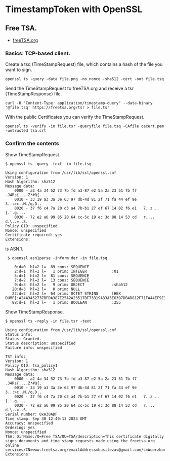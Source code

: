 # TimestampToken with OpenSSL

## Free TSA.

- [freeTSA.org](https://freetsa.org/index_en.php)

### Basics: TCP-based client.

Create a tsq (TimeStampRequest) file, which contains a hash of the file you want to sign.

```shell
openssl ts -query -data file.png -no_nonce -sha512 -cert -out file.tsq
```

Send the TimeStampRequest to freeTSA.org and receive a tsr (TimeStampResponse) file.


```shell
curl -H "Content-Type: application/timestamp-query" --data-binary '@file.tsq' https://freetsa.org/tsr > file.tsr
```

With the public Certificates you can verify the TimeStampRequest.

```shell
openssl ts -verify -in file.tsr -queryfile file.tsq -CAfile cacert.pem -untrusted tsa.crt

```

### Confirm the contents

Show TimeStampRequest.

```console
$ openssl ts -query -text -in file.tsq

Using configuration from /usr/lib/ssl/openssl.cnf
Version: 1
Hash Algorithm: sha512
Message data:
    0000 - a2 4a 34 52 73 7b fd a3-87 e2 5a 2a 23 51 7b f7   .J4Rs{....Z*#Q{.
    0010 - 33 19 a3 3a 3e 63 97 db-4d 81 2f 71 fa 44 ef 9e   3..:>c..M./q.D..
    0020 - 37 f6 c4 7a 20 d3 a4 7b-b1 27 ef 67 14 02 f6 e1   7..z ..{.'.g....
    0030 - 72 e2 a6 99 85 20 64 cc-5c 19 ec 3d 88 14 53 cd   r.... d.\..=..S.
Policy OID: unspecified
Nonce: unspecified
Certificate required: yes
Extensions:
```

is ASN.1.

```console
 $ openssl asn1parse -inform der -in file.tsq 

    0:d=0  hl=2 l=  89 cons: SEQUENCE          
    2:d=1  hl=2 l=   1 prim: INTEGER           :01
    5:d=1  hl=2 l=  81 cons: SEQUENCE          
    7:d=2  hl=2 l=  13 cons: SEQUENCE          
    9:d=3  hl=2 l=   9 prim: OBJECT            :sha512
   20:d=3  hl=2 l=   0 prim: NULL              
   22:d=2  hl=2 l=  64 prim: OCTET STRING      [HEX DUMP]:A24A3452737BFDA387E25A2A23517BF73319A33A3E6397DB4D812F71FA44EF9E37F6C47A20D3A47BB127EF671402F6E172E2A699852064CC5C19EC3D881453CD
   88:d=1  hl=2 l=   1 prim: BOOLEAN           :255
```

Show TimeStampResponse.

```console
$ openssl ts -reply -in file.tsr -text

Using configuration from /usr/lib/ssl/openssl.cnf
Status info:
Status: Granted.
Status description: unspecified
Failure info: unspecified

TST info:
Version: 1
Policy OID: tsa_policy1
Hash Algorithm: sha512
Message data:
    0000 - a2 4a 34 52 73 7b fd a3-87 e2 5a 2a 23 51 7b f7   .J4Rs{....Z*#Q{.
    0010 - 33 19 a3 3a 3e 63 97 db-4d 81 2f 71 fa 44 ef 9e   3..:>c..M./q.D..
    0020 - 37 f6 c4 7a 20 d3 a4 7b-b1 27 ef 67 14 02 f6 e1   7..z ..{.'.g....
    0030 - 72 e2 a6 99 85 20 64 cc-5c 19 ec 3d 88 14 53 cd   r.... d.\..=..S.
Serial number: 0xA30ADF
Time stamp: Sep 30 12:40:13 2023 GMT
Accuracy: unspecified
Ordering: yes
Nonce: unspecified
TSA: DirName:/O=Free TSA/OU=TSA/description=This certificate digitally signs documents and time stamp requests made using the freetsa.org online services/CN=www.freetsa.org/emailAddress=busilezas@gmail.com/L=Wuerzburg/C=DE/ST=Bayern
Extensions:
```
